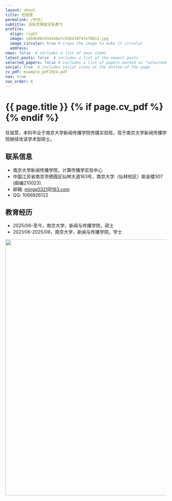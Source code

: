 ```yaml
---
layout: about
title: 任铭萱
permalink: /中文/
subtitle: 没有恐惧就没有勇气
profile:
  align: right
  image: cbb9b90c916446e7c03b438f47ef8011.jpg
  image_circular: true # crops the image to make it circular
  address:
news: false  # includes a list of news items
latest_posts: false  # includes a list of the newest posts
selected_papers: false # includes a list of papers marked as "selected={true}"
social: true  # includes social icons at the bottom of the page
cv_pdf: example_pdf2024.pdf
nav: true
nav_order: 6
---
```



<h1 class="post-title">{{ page.title }} {% if page.cv_pdf %}<a href="{{ page.cv_pdf | prepend: 'assets/pdf/' | relative_url}}" target="_blank" rel="noopener noreferrer" class="float-right"><i class="fas fa-file-pdf"></i></a>{% endif %}</h1>


任铭萱，本科毕业于南京大学新闻传播学院传媒实验班，现于南京大学新闻传播学院继续攻读学术型硕士。

## 联系信息
- 南京大学新闻传播学院，计算传播学实验中心
- 中国江苏省南京市栖霞区仙林大道163号，南京大学（仙林校区）紫金楼307 (邮编210023).
- 邮箱: mingx0321@163.com
- QQ: 1066926122

## 教育经历
- 2025/06-至今，南京大学，新闻与传播学院，硕士
- 2021/06-2025/09，南京大学，新闻与传播学院，学士




<a href="https://github.com/SocratesClub/SocratesClub.github.io/edit/master/_pages/%E4%B8%AD%E6%96%87.md">
  <img src="https://user-images.githubusercontent.com/543384/192227995-fdb3a693-2f68-4dc4-b9bd-06053066322f.png" width = "800" align="middle" />
</a>
